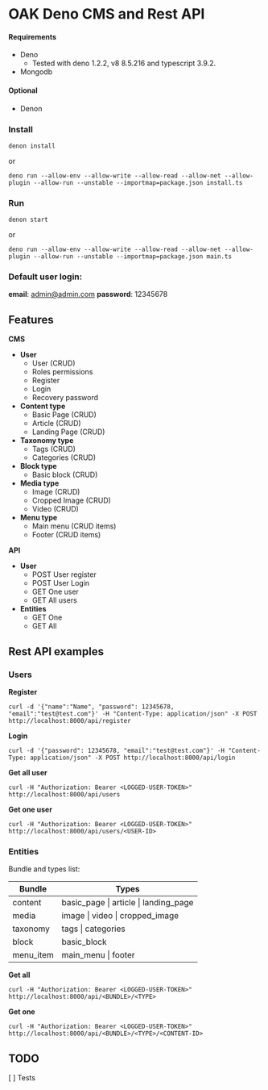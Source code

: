 # OAK Deno CMS and Rest API

#### Requirements

* Deno 
     * Tested with deno 1.2.2, v8 8.5.216 and typescript 3.9.2.
* Mongodb

#### Optional

* Denon

### Install

```shell
denon install
```
or
```shell
deno run --allow-env --allow-write --allow-read --allow-net --allow-plugin --allow-run --unstable --importmap=package.json install.ts
```
### Run
```shell
denon start
```
or
```shell
deno run --allow-env --allow-write --allow-read --allow-net --allow-plugin --allow-run --unstable --importmap=package.json main.ts
```

### Default user login:

**email**: admin@admin.com
**password**: 12345678

## Features
**CMS**
* **User**
    * User (CRUD)    
    * Roles permissions
    * Register
    * Login
    * Recovery password
* **Content type**
    * Basic Page (CRUD)
    * Article (CRUD)
    * Landing Page (CRUD)
* **Taxonomy type**
    * Tags (CRUD)
    * Categories (CRUD)
* **Block type**
    * Basic block (CRUD)
* **Media type**
    * Image (CRUD)
    * Cropped Image (CRUD)
    * Video (CRUD)
* **Menu type**
    * Main menu (CRUD items)
    * Footer (CRUD items)

**API**
* **User**
	* POST User register
	* POST User Login
	* GET One user
	* GET All users
* **Entities**
	* GET One
	* GET All

## Rest API examples

### Users
**Register**
```shell
curl -d '{"name":"Name", "password": 12345678, "email":"test@test.com"}' -H "Content-Type: application/json" -X POST http://localhost:8000/api/register
```

**Login**
```shell
curl -d '{"password": 12345678, "email":"test@test.com"}' -H "Content-Type: application/json" -X POST http://localhost:8000/api/login
```

**Get all user**
```shell
curl -H "Authorization: Bearer <LOGGED-USER-TOKEN>" http://localhost:8000/api/users
```

**Get one user**
```shell
curl -H "Authorization: Bearer <LOGGED-USER-TOKEN>" http://localhost:8000/api/users/<USER-ID>
```

### Entities

Bundle and types list:

Bundle | Types
--- | ---
content | basic_page \| article \| landing_page
media | image \| video \| cropped_image
taxonomy | tags \| categories
block | basic_block
menu_item | main_menu \| footer


**Get all**
```shell
curl -H "Authorization: Bearer <LOGGED-USER-TOKEN>" http://localhost:8000/api/<BUNDLE>/<TYPE>
```

**Get one**
```shell
curl -H "Authorization: Bearer <LOGGED-USER-TOKEN>" http://localhost:8000/api/<BUNDLE>/<TYPE>/<CONTENT-ID>
```

## TODO

 [ ] Tests